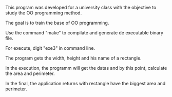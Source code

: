This program was developed for a university class with the objective to study the OO programming method.

The goal is to train the base of OO programming.

Use the command "make" to compilate and generate de executable binary file.

For execute, digit "exe3" in command line.

The program gets the width, height and his name of a rectangle.

In the execution, the programm will get the datas and by this point, calculate the area and perimeter.

In the final, the application returns with rectangle have the biggest area and perimeter.